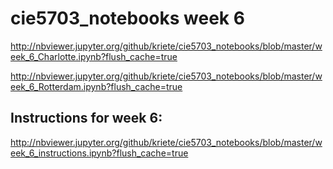 # cie5703_notebooks week 6

http://nbviewer.jupyter.org/github/kriete/cie5703_notebooks/blob/master/week_6_Charlotte.ipynb?flush_cache=true

http://nbviewer.jupyter.org/github/kriete/cie5703_notebooks/blob/master/week_6_Rotterdam.ipynb?flush_cache=true

## Instructions for week 6:

http://nbviewer.jupyter.org/github/kriete/cie5703_notebooks/blob/master/week_6_instructions.ipynb?flush_cache=true
